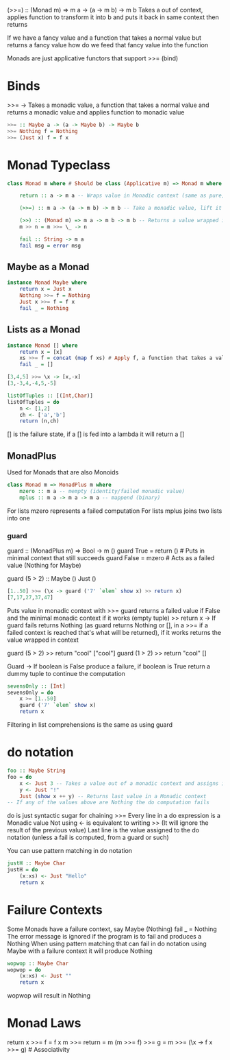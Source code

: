 (>>=) :: (Monad m) => m a -> (a -> m b) -> m b 
    Takes a out of context, applies function to transform it into b and puts it back in same context then returns

If we have a fancy value and a function that takes a normal value but returns a fancy value
how do we feed that fancy value into the function

Monads are just applicative functors that support >>= (bind)

# Binds
\>>= -> Takes a monadic value, a function that takes a normal value and returns a monadic value and applies function to monadic value

```haskell
>>= :: Maybe a -> (a -> Maybe b) -> Maybe b
>>= Nothing f = Nothing
>>= (Just x) f = f x
```

# Monad Typeclass
```haskell
class Monad m where # Should be class (Applicative m) => Monad m where

    return :: a -> m a -- Wraps value in Monadic context (same as pure, for maybe wraps a value in Just)

    (>>=) :: m a -> (a -> m b) -> m b -- Take a monadic value, lift it out of context, apply function and rewrap it in monadic context

    (>>) :: (Monad m) => m a -> m b -> m b -- Returns a value wrapped in a predetermined monadic context
    m >> n = m >>= \_ -> n

    fail :: String -> m a
    fail msg = error msg
```
## Maybe as a Monad
```haskell
instance Monad Maybe where
    return x = Just x
    Nothing >>= f = Nothing
    Just x >>= f = f x
    fail _ = Nothing
```

## Lists as a Monad
```haskell
instance Monad [] where
    return x = [x]
    xs >>= f = concat (map f xs) # Apply f, a function that takes a value and returns a list of values then concat
    fail _ = []
```

```haskell
[3,4,5] >>= \x -> [x,-x]
[3,-3,4,-4,5,-5]
```

```haskell
listOfTuples :: [(Int,Char)]
listOfTuples = do
    n <- [1,2]
    ch <- ['a','b']
    return (n,ch)
```

\[] is the failure state, if a \[] is fed into a lambda it will return a \[]

## MonadPlus
Used for Monads that are also Monoids

```haskell
class Monad m => MonadPlus m where
    mzero :: m a -- mempty (identity/failed monadic value)
    mplus :: m a -> m a -> m a -- mappend (binary)
```

For lists mzero represents a failed computation
For lists mplus joins two lists into one

### guard
guard :: (MonadPlus m) => Bool -> m ()
guard True = return () # Puts in minimal context that still succeeds
guard False = mzero # Acts as a failed value (Nothing for Maybe)

guard (5 > 2) :: Maybe ()
Just ()
```haskell
[1..50] >>= (\x -> guard ('7' `elem` show x) >> return x)
[7,17,27,37,47]
```
Puts value in monadic context with \>>=
guard returns a failed value if False and the minimal monadic context if it works (empty tuple)
\>> return x -> If guard fails returns Nothing (as guard returns Nothing or \[], in a >>= if a failed context is reached that's what will be returned), if it works returns the value wrapped in context

guard (5 > 2) >> return "cool"
\["cool"]
guard (1 > 2) >> return "cool"
\[]

Guard -> If boolean is False produce a failure, if boolean is True return a dummy tuple to continue the computation

```haskell
sevensOnly :: [Int]
sevensOnly = do
    x >= [1..50]
    guard ('7' `elem` show x)
    return x
```
Filtering in list comprehensions is the same as using guard
# do notation
```haskell
foo :: Maybe String
foo = do
    x <- Just 3 -- Takes a value out of a monadic context and assigns it a value
    y <- Just "!"
    Just (show x ++ y) -- Returns last value in a Monadic context
-- If any of the values above are Nothing the do computation fails
```

do is just syntactic sugar for chaining >>=
Every line in a do expression is a Monadic value
Not using <- is equivalent to writing >> (It will ignore the result of the previous value)
Last line is the value assigned to the do notation (unless a fail is computed, from a guard or such)

You can use pattern matching in do notation
```haskell
justH :: Maybe Char
justH = do 
	(x:xs) <- Just "Hello"
	return x
```

# Failure Contexts
Some Monads have a failure context, say Maybe (Nothing)
fail _ = Nothing
The error message is ignored if the program is to fail and produces a Nothing
When using pattern matching that can fail in do notation using Maybe with a failure context it will produce Nothing
```haskell
wopwop :: Maybe Char
wopwop = do
	(x:xs) <- Just ""
	return x
```
wopwop will result in Nothing
# Monad Laws
return x >>= f = f x
m >>= return = m
(m >>= f) >>= g = m >>= (\x -> f x >>= g) # Associativity
